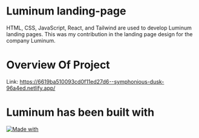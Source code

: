 # Luminum landing-page

HTML, CSS, JavaScript, React, and Tailwind are used to develop Luminum landing pages. This was my contribution in the landing page design for the company Luminum.

# Overview Of Project
Link: https://6619ba510093cd0f11ed27d6--symphonious-dusk-96a4ed.netlify.app/

# Luminum has been built with 
[![Made with](https://skillicons.dev/icons?i=js,html,vite,css,react,tailwind)](https://skillicons.dev)
